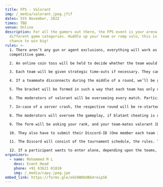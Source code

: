 ```yaml
---
title: FPS - Valorant
img: /_media/valorant.jpeg.jfif
dates: 5th November, 2022
times: TBD
venue: Online
description: For all the gamers out there, the FPS event is your arena with
  different game categories. Huddle up your team or romp solo, this is your
  chance to win big!
rules: >-
  1. There aren’t any gun or agent exclusions, everything will work as a normal
  competitive game.

  2. An online coin toss will be held to decide whether the team would like to attack/defend first or eliminate a map.

  3. Each team will be given strategic time-outs if necessary. They can only be availed at the start of a round (During the buy-phase). The time-outs can be availed once during attacking and defending.

  4. If a teammate disconnects during the middle of a round, we’ll be giving a technical time-out during the next round’s buy phase. This also can be availed only twice.

  5. The bracket will be formed in such a way that each team has only one-shot, and there will be no losers bracket.

  6. The moderators of valorant will be overseeing every match. Participants will be disqualified if hate speech, religious, racist terms are used in game chat.

  7. In-case of a server crash, the respective round will be re-started.

  8. The moderators will oversee the gameplay, if blatant cheating is observed, or there is proof. Depending upon the severity of the situation the cheating player will be banned from the tournament or the team will instantly be disqualified.

  9. The form will be asking your rank, and your team-mates valorant ID. Only the team’s IGL has to submit the form, and write the other team-mates RIOT-ID. They must not change it during the tournament.

  10. They also have to submit their Discord-ID (One member each team is enough which will be IGL).

  11. The Discord will consist of the tournament schedule, the rules. There will be multiple channels and VC’s, teams can scrim if they wish to before the tournament.

  12. If a participant wants to enter alone, depending upon the teams, we’ll be putting you in a random team to fill it out.
organizers:
  - name: Mohammed M L
    desc: Event Head
    phone: +91 63621 01810
    img: /_media/capy.jpeg.jpe
embed_link: https://forms.gle/ekG9WDbUBb4reip56
---
```

